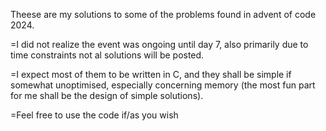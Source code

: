 Theese are my solutions to some of the problems found in advent of code 2024.

=I did not realize the event was ongoing until day 7, also primarily due to
 time constraints not al solutions will be posted.
 
=I expect most of them to be written in C, and they shall be simple if somewhat
 unoptimised, especially concerning memory (the most fun part for me shall be
 the design of simple solutions).
 
=Feel free to use the code if/as you wish

